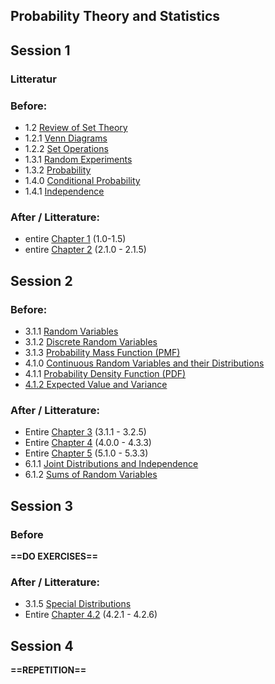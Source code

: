 ## Probability Theory and Statistics
## Session 1
### Litteratur
### Before:
- 1.2 [Review of Set Theory](https://www.probabilitycourse.com/chapter1/1_2_0_review_set_theory.php) 
- 1.2.1 [Venn Diagrams](https://www.probabilitycourse.com/chapter1/1_2_1_venn.php) 
- 1.2.2 [Set Operations](https://www.probabilitycourse.com/chapter1/1_2_2_set_operations.php) 
- 1.3.1 [Random Experiments](https://www.probabilitycourse.com/chapter1/1_3_1_random_experiments.php) 
- 1.3.2 [Probability](https://www.probabilitycourse.com/chapter1/1_3_2_probability.php)
- 1.4.0 [Conditional Probability](https://www.probabilitycourse.com/chapter1/1_4_0_conditional_probability.php) 
- 1.4.1 [Independence](https://www.probabilitycourse.com/chapter1/1_4_1_independence.php) 
### After / Litterature:
- entire [Chapter 1](https://www.probabilitycourse.com/chapter1/1_0_0_introduction.php) (1.0-1.5)
- entire [Chapter 2](https://www.probabilitycourse.com/chapter2/2_1_0_counting.php) (2.1.0 - 2.1.5)
## Session 2
### Before:
- 3.1.1 [Random Variables](https://www.probabilitycourse.com/chapter3/3_1_1_random_variables.php)
- 3.1.2 [Discrete Random Variables](https://www.probabilitycourse.com/chapter3/3_1_2_discrete_random_var.php)
- 3.1.3 [Probability Mass Function (PMF)](https://www.probabilitycourse.com/chapter3/3_1_3_pmf.php)
- 4.1.0 [Continuous Random Variables and their Distributions](https://www.probabilitycourse.com/chapter4/4_1_0_continuous_random_vars_distributions.php)
- 4.1.1 [Probability Density Function (PDF)](https://www.probabilitycourse.com/chapter4/4_1_1_pdf.php)
- [4.1.2 Expected Value and Variance](https://www.probabilitycourse.com/chapter4/4_1_2_expected_val_variance.php)
### After / Litterature:
- Entire [Chapter 3](https://www.probabilitycourse.com/chapter3/3_1_1_random_variables.php) (3.1.1 - 3.2.5)
- Entire [Chapter 4](https://www.probabilitycourse.com/chapter4/4_0_0_intro.php) (4.0.0 - 4.3.3)
- Entire [Chapter 5](https://www.probabilitycourse.com/chapter5/5_1_0_joint_distributions.php) (5.1.0 - 5.3.3)
- 6.1.1 [Joint Distributions and Independence](https://www.probabilitycourse.com/chapter6/6_1_1_joint_distributions_independence.php)
- 6.1.2 [Sums of Random Variables](https://www.probabilitycourse.com/chapter6/6_1_2_sums_random_variables.php)

## Session 3
### Before
**==DO EXERCISES==**
### After / Litterature:
- 3.1.5 [Special Distributions](https://www.probabilitycourse.com/chapter3/3_1_5_special_discrete_distr.php)
- Entire [Chapter 4.2](https://www.probabilitycourse.com/chapter4/4_2_1_uniform.php) (4.2.1 - 4.2.6)
## Session 4
**==REPETITION==**